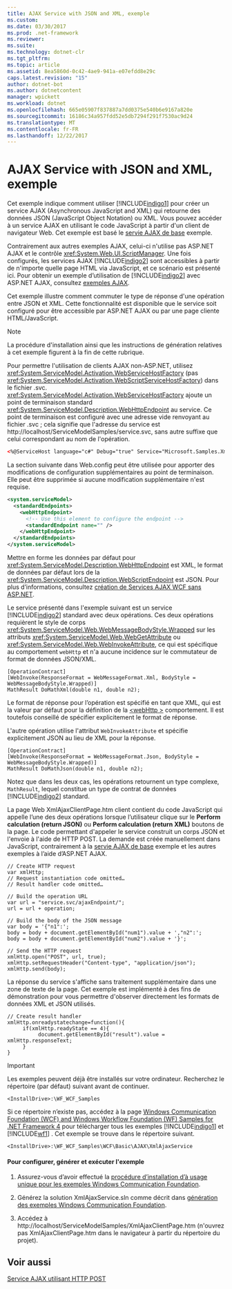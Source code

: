 ```yaml
---
title: AJAX Service with JSON and XML, exemple
ms.custom: 
ms.date: 03/30/2017
ms.prod: .net-framework
ms.reviewer: 
ms.suite: 
ms.technology: dotnet-clr
ms.tgt_pltfrm: 
ms.topic: article
ms.assetid: 8ea5860d-0c42-4ae9-941a-e07efdd8e29c
caps.latest.revision: "15"
author: dotnet-bot
ms.author: dotnetcontent
manager: wpickett
ms.workload: dotnet
ms.openlocfilehash: 665e05907f837887a7dd0375e540b6e9167a820e
ms.sourcegitcommit: 16186c34a957fdd52e5db7294f291f7530ac9d24
ms.translationtype: MT
ms.contentlocale: fr-FR
ms.lasthandoff: 12/22/2017
---
```

# <a name="ajax-service-with-json-and-xml-sample"></a>AJAX Service with JSON and XML, exemple
Cet exemple indique comment utiliser [!INCLUDE[indigo1](../../../../includes/indigo1-md.md)] pour créer un service AJAX (Asynchronous JavaScript and XML) qui retourne des données JSON (JavaScript Object Notation) ou XML. Vous pouvez accéder à un service AJAX en utilisant le code JavaScript à partir d'un client de navigateur Web. Cet exemple est basé le [servie AJAX de base](../../../../docs/framework/wcf/samples/basic-ajax-service.md) exemple.  
  
 Contrairement aux autres exemples AJAX, celui-ci n'utilise pas ASP.NET AJAX et le contrôle <xref:System.Web.UI.ScriptManager>. Une fois configurés, les services AJAX [!INCLUDE[indigo2](../../../../includes/indigo2-md.md)] sont accessibles à partir de n'importe quelle page HTML via JavaScript, et ce scénario est présenté ici. Pour obtenir un exemple d’utilisation de [!INCLUDE[indigo2](../../../../includes/indigo2-md.md)] avec ASP.NET AJAX, consultez [exemples AJAX](http://msdn.microsoft.com/en-us/f3fa45b3-44d5-4926-8cc4-a13c30a3bf3e).  
  
 Cet exemple illustre comment commuter le type de réponse d'une opération entre JSON et XML. Cette fonctionnalité est disponible que le service soit configuré pour être accessible par ASP.NET AJAX ou par une page cliente HTML/JavaScript.  
  
> [!NOTE]
>  La procédure d'installation ainsi que les instructions de génération relatives à cet exemple figurent à la fin de cette rubrique.  
  
 Pour permettre l'utilisation de clients AJAX non-ASP.NET, utilisez <xref:System.ServiceModel.Activation.WebServiceHostFactory> (pas <xref:System.ServiceModel.Activation.WebScriptServiceHostFactory>) dans le fichier .svc. <xref:System.ServiceModel.Activation.WebServiceHostFactory> ajoute un point de terminaison standard <xref:System.ServiceModel.Description.WebHttpEndpoint> au service. Ce point de terminaison est configuré avec une adresse vide renvoyant au fichier .svc ; cela signifie que l'adresse du service est http://localhost/ServiceModelSamples/service.svc, sans autre suffixe que celui correspondant au nom de l'opération.  
  
```html  
<%@ServiceHost language="c#" Debug="true" Service="Microsoft.Samples.XmlAjaxService.CalculatorService" Factory="System.ServiceModel.Activation.WebServiceHostFactory" %>  
```  
  
 La section suivante dans Web.config peut être utilisée pour apporter des modifications de configuration supplémentaires au point de terminaison. Elle peut être supprimée si aucune modification supplémentaire n'est requise.  
  
```xml  
<system.serviceModel>  
  <standardEndpoints>  
    <webHttpEndpoint>  
      <!-- Use this element to configure the endpoint -->  
      <standardEndpoint name="" />  
    </webHttpEndpoint>  
  </standardEndpoints>  
</system.serviceModel>  
```  
  
 Mettre en forme les données par défaut pour <xref:System.ServiceModel.Description.WebHttpEndpoint> est XML, le format de données par défaut lors de la <xref:System.ServiceModel.Description.WebScriptEndpoint> est JSON. Pour plus d’informations, consultez [création de Services AJAX WCF sans ASP.NET](../../../../docs/framework/wcf/feature-details/creating-wcf-ajax-services-without-aspnet.md).  
  
 Le service présenté dans l'exemple suivant est un service [!INCLUDE[indigo2](../../../../includes/indigo2-md.md)] standard avec deux opérations. Ces deux opérations requièrent le style de corps <xref:System.ServiceModel.Web.WebMessageBodyStyle.Wrapped> sur les attributs <xref:System.ServiceModel.Web.WebGetAttribute> ou <xref:System.ServiceModel.Web.WebInvokeAttribute>, ce qui est spécifique au comportement `webHttp` et n'a aucune incidence sur le commutateur de format de données JSON/XML.  
  
```  
[OperationContract]  
[WebInvoke(ResponseFormat = WebMessageFormat.Xml, BodyStyle = WebMessageBodyStyle.Wrapped)]  
MathResult DoMathXml(double n1, double n2);  
```  
  
 Le format de réponse pour l’opération est spécifié en tant que XML, qui est la valeur par défaut pour la définition de la [ \<webHttp >](../../../../docs/framework/configure-apps/file-schema/wcf/webhttp.md) comportement. Il est toutefois conseillé de spécifier explicitement le format de réponse.  
  
 L'autre opération utilise l'attribut `WebInvokeAttribute` et spécifie explicitement JSON au lieu de XML pour la réponse.  
  
```  
[OperationContract]  
[WebInvoke(ResponseFormat = WebMessageFormat.Json, BodyStyle = WebMessageBodyStyle.Wrapped)]  
MathResult DoMathJson(double n1, double n2);  
```  
  
 Notez que dans les deux cas, les opérations retournent un type complexe, `MathResult`, lequel constitue un type de contrat de données [!INCLUDE[indigo2](../../../../includes/indigo2-md.md)] standard.  
  
 La page Web XmlAjaxClientPage.htm client contient du code JavaScript qui appelle l’une des deux opérations lorsque l’utilisateur clique sur le **Perform calculation (return JSON)** ou **Perform calculation (return XML)**  boutons de la page. Le code permettant d'appeler le service construit un corps JSON et l'envoie à l'aide de HTTP POST. La demande est créée manuellement dans JavaScript, contrairement à la [servie AJAX de base](../../../../docs/framework/wcf/samples/basic-ajax-service.md) exemple et les autres exemples à l’aide d’ASP.NET AJAX.  
  
```  
// Create HTTP request  
var xmlHttp;  
// Request instantiation code omitted…  
// Result handler code omitted…  
  
// Build the operation URL  
var url = "service.svc/ajaxEndpoint/";  
url = url + operation;  
  
// Build the body of the JSON message  
var body = '{"n1":';  
body = body + document.getElementById("num1").value + ',"n2":';  
body = body + document.getElementById("num2").value + '}';  
  
// Send the HTTP request  
xmlHttp.open("POST", url, true);  
xmlHttp.setRequestHeader("Content-type", "application/json");  
xmlHttp.send(body);  
```  
  
 La réponse du service s'affiche sans traitement supplémentaire dans une zone de texte de la page. Cet exemple est implémenté à des fins de démonstration pour vous permettre d'observer directement les formats de données XML et JSON utilisés.  
  
```  
// Create result handler   
xmlHttp.onreadystatechange=function(){  
     if(xmlHttp.readyState == 4){  
          document.getElementById("result").value = xmlHttp.responseText;  
     }  
}  
```  
  
> [!IMPORTANT]
>  Les exemples peuvent déjà être installés sur votre ordinateur. Recherchez le répertoire (par défaut) suivant avant de continuer.  
>   
>  `<InstallDrive>:\WF_WCF_Samples`  
>   
>  Si ce répertoire n’existe pas, accédez à la page [Windows Communication Foundation (WCF) and Windows Workflow Foundation (WF) Samples for .NET Framework 4](http://go.microsoft.com/fwlink/?LinkId=150780) pour télécharger tous les exemples [!INCLUDE[indigo1](../../../../includes/indigo1-md.md)] et [!INCLUDE[wf1](../../../../includes/wf1-md.md)] . Cet exemple se trouve dans le répertoire suivant.  
>   
>  `<InstallDrive>:\WF_WCF_Samples\WCF\Basic\AJAX\XmlAjaxService`  
  
#### <a name="to-set-up-build-and-run-the-sample"></a>Pour configurer, générer et exécuter l'exemple  
  
1.  Assurez-vous d’avoir effectué la [procédure d’installation d’à usage unique pour les exemples Windows Communication Foundation](../../../../docs/framework/wcf/samples/one-time-setup-procedure-for-the-wcf-samples.md).  
  
2.  Générez la solution XmlAjaxService.sln comme décrit dans [génération des exemples Windows Communication Foundation](../../../../docs/framework/wcf/samples/building-the-samples.md).  
  
3.  Accédez à http://localhost/ServiceModelSamples/XmlAjaxClientPage.htm (n'ouvrez pas XmlAjaxClientPage.htm dans le navigateur à partir du répertoire du projet).  
  
## <a name="see-also"></a>Voir aussi  
 [Service AJAX utilisant HTTP POST](../../../../docs/framework/wcf/samples/ajax-service-using-http-post.md)
